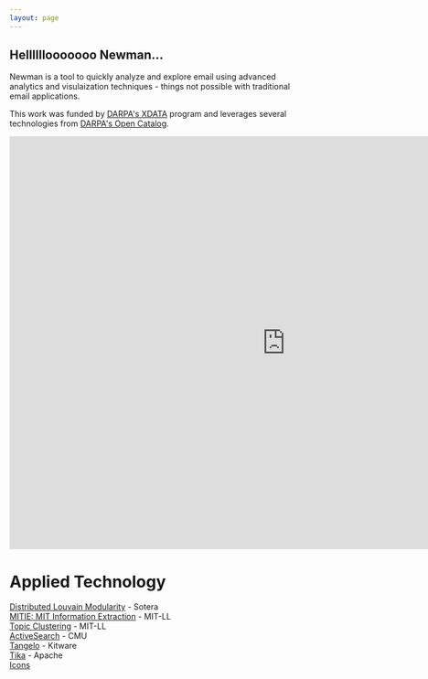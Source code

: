 ```yaml
---
layout: page
---
```


## Hellllllooooooo Newman...
Newman is a tool to quickly analyze and explore email using advanced analytics and visulaization techniques - things not possible with traditional email applications.

This work was funded by [DARPA's XDATA](http://www.darpa.mil/Our_Work/I2O/Programs/XDATA.aspx) program and leverages several technologies from [DARPA's Open Catalog](http://www.darpa.mil/opencatalog/).

<iframe src="http://www.youtube.com/embed/E9zAR9Uoo3Q" width="964" height="723" allowfullscreen="" frameborder="0"></iframe>

# Applied Technology
[Distributed Louvain Modularity](https://github.com/Sotera/distributed-louvain-modularity) - Sotera  
[MITIE: MIT Information Extraction](https://github.com/mitll/MITIE) - MIT-LL  
[Topic Clustering](https://github.com/mitll/topic-clustering) - MIT-LL  
[ActiveSearch](https://github.com/AutonlabCMU/ActiveSearch) - CMU  
[Tangelo](http://tangelo.kitware.com) - Kitware  
[Tika](http://tika.apache.org/) - Apache   
[Icons](https://www.iconfinder.com/iconsets/document-icons-2)   
